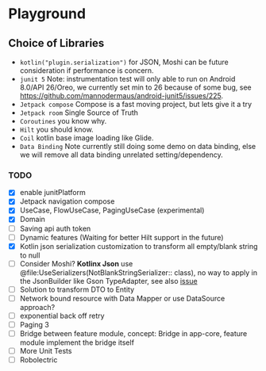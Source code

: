 # Playground

## Choice of Libraries

- `kotlin("plugin.serialization")` for JSON, Moshi can be future consideration if performance is
  concern.
- `junit 5` Note: instrumentation test will only able to run on Android 8.0/API 26/Oreo, we
  currently set min to 26 because of some bug,
  see https://github.com/mannodermaus/android-junit5/issues/225.
- `Jetpack compose` Compose is a fast moving project, but lets give it a try
- `Jetpack room` Single Source of Truth
- `Coroutines` you know why.
- `Hilt` you should know.
- `Coil` kotlin base image loading like Glide.
- `Data Binding` Note currently still doing some demo on data binding, else we will remove all data
  binding unrelated setting/dependency.

### TODO

- [x] enable junitPlatform
- [x] Jetpack navigation compose
- [x] UseCase, FlowUseCase, PagingUseCase (experimental)
- [x] Domain
- [ ] Saving api auth token
- [ ] Dynamic features (Waiting for better Hilt support in the future)
- [x] Kotlin json serialization customization to transform all empty/blank string to null
- [ ] Consider Moshi? **Kotlinx Json** use @file:UseSerializers(NotBlankStringSerializer::
  class), no way to apply in the JsonBuilder like Gson TypeAdapter, see
  also [issue](https://github.com/Kotlin/kotlinx.serialization/issues/507)
- [ ] Solution to transform DTO to Entity
- [ ] Network bound resource with Data Mapper or use DataSource approach?
- [ ] exponential back off retry
- [ ] Paging 3
- [ ] Bridge between feature module, concept: Bridge in app-core, feature module implement the
  bridge itself
- [ ] More Unit Tests
- [ ] Robolectric
